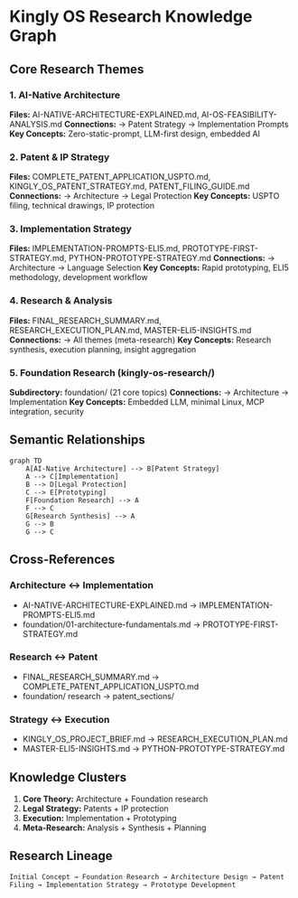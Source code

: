 # Kingly OS Research Knowledge Graph

## Core Research Themes

### 1. AI-Native Architecture
**Files:** AI-NATIVE-ARCHITECTURE-EXPLAINED.md, AI-OS-FEASIBILITY-ANALYSIS.md
**Connections:** → Patent Strategy → Implementation Prompts
**Key Concepts:** Zero-static-prompt, LLM-first design, embedded AI

### 2. Patent & IP Strategy  
**Files:** COMPLETE_PATENT_APPLICATION_USPTO.md, KINGLY_OS_PATENT_STRATEGY.md, PATENT_FILING_GUIDE.md
**Connections:** → Architecture → Legal Protection
**Key Concepts:** USPTO filing, technical drawings, IP protection

### 3. Implementation Strategy
**Files:** IMPLEMENTATION-PROMPTS-ELI5.md, PROTOTYPE-FIRST-STRATEGY.md, PYTHON-PROTOTYPE-STRATEGY.md
**Connections:** → Architecture → Language Selection
**Key Concepts:** Rapid prototyping, ELI5 methodology, development workflow

### 4. Research & Analysis
**Files:** FINAL_RESEARCH_SUMMARY.md, RESEARCH_EXECUTION_PLAN.md, MASTER-ELI5-INSIGHTS.md
**Connections:** → All themes (meta-research)
**Key Concepts:** Research synthesis, execution planning, insight aggregation

### 5. Foundation Research (kingly-os-research/)
**Subdirectory:** foundation/ (21 core topics)
**Connections:** → Architecture → Implementation
**Key Concepts:** Embedded LLM, minimal Linux, MCP integration, security

## Semantic Relationships

```mermaid
graph TD
    A[AI-Native Architecture] --> B[Patent Strategy]
    A --> C[Implementation]
    B --> D[Legal Protection]
    C --> E[Prototyping]
    F[Foundation Research] --> A
    F --> C
    G[Research Synthesis] --> A
    G --> B
    G --> C
```

## Cross-References

### Architecture ↔ Implementation
- AI-NATIVE-ARCHITECTURE-EXPLAINED.md → IMPLEMENTATION-PROMPTS-ELI5.md
- foundation/01-architecture-fundamentals.md → PROTOTYPE-FIRST-STRATEGY.md

### Research ↔ Patent
- FINAL_RESEARCH_SUMMARY.md → COMPLETE_PATENT_APPLICATION_USPTO.md
- foundation/ research → patent_sections/

### Strategy ↔ Execution  
- KINGLY_OS_PROJECT_BRIEF.md → RESEARCH_EXECUTION_PLAN.md
- MASTER-ELI5-INSIGHTS.md → PYTHON-PROTOTYPE-STRATEGY.md

## Knowledge Clusters

1. **Core Theory:** Architecture + Foundation research
2. **Legal Strategy:** Patents + IP protection  
3. **Execution:** Implementation + Prototyping
4. **Meta-Research:** Analysis + Synthesis + Planning

## Research Lineage

```
Initial Concept → Foundation Research → Architecture Design → Patent Filing → Implementation Strategy → Prototype Development
```